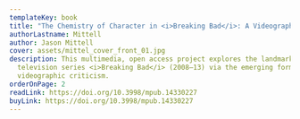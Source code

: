 ```yaml
---
templateKey: book
title: "The Chemistry of Character in <i>Breaking Bad</i>: A Videographic Book"
authorLastname: Mittell
author: Jason Mittell
cover: assets/mittel_cover_front_01.jpg
description: This multimedia, open access project explores the landmark American
  television series <i>Breaking Bad</i> (2008–13) via the emerging format of
  videographic criticism.
orderOnPage: 2
readLink: https://doi.org/10.3998/mpub.14330227
buyLink: https://doi.org/10.3998/mpub.14330227
---
```

